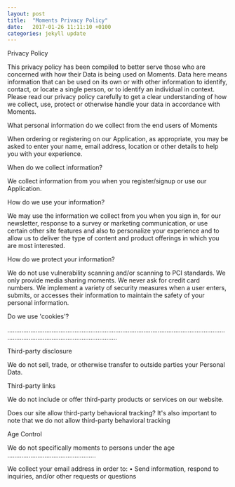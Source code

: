 ```yaml
---
layout: post
title:  "Moments Privacy Policy"
date:   2017-01-26 11:11:10 +0100
categories: jekyll update
---
```


Privacy Policy

This privacy policy has been compiled to better serve those who are concerned with how their Data is being used on Moments. Data here means information that can be used on its own or with other information to identify, contact, or locate a single person, or to identify an individual in context. Please read our privacy policy carefully to get a clear understanding of how we collect, use, protect or otherwise handle your data in accordance with Moments.

What personal information do we collect from the end users of Moments  

When ordering or registering on our Application, as appropriate, you may be asked to enter your name, email address, location or other details to help you with your experience.

When do we collect information?

We collect information from you when you register/signup or use our Application.

How do we use your information? 

We may use the information we collect from you when you sign in, for our newsletter, response to a survey or marketing communication, or use certain other site features and also to personalize your experience and to allow us to deliver the type of content and product offerings in which you are most interested.

How do we protect your information?

We do not use vulnerability scanning and/or scanning to PCI standards. We only provide media sharing moments. We never ask for credit card numbers. We implement a variety of security measures when a user enters, submits, or accesses their information to maintain the safety of your personal information.

Do we use 'cookies'?

…………………………………………………………………………………………………………………………………………………………………..


Third-party disclosure

We do not sell, trade, or otherwise transfer to outside parties your Personal Data. 

Third-party links

We do not include or offer third-party products or services on our website.

Does our site allow third-party behavioral tracking?
It's also important to note that we do not allow third-party behavioral tracking

Age Control 

We do not specifically moments to persons under the age …………………………………………..

We collect your email address in order to:
      • Send information, respond to inquiries, and/or other requests or questions










